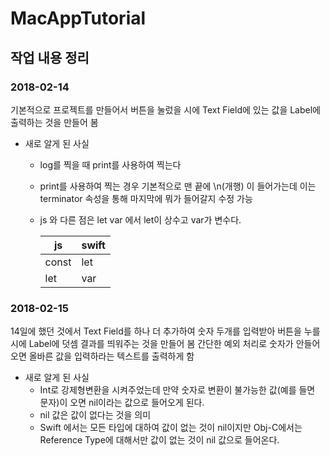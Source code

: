 # MacAppTutorial

## 작업 내용 정리
### 2018-02-14
기본적으로 프로젝트를 만들어서 버튼을 눌렀을 시에 Text Field에 있는 값을 Label에 출력하는 것을 만들어 봄
- 새로 알게 된 사실
  - log를 찍을 때 print를 사용하여 찍는다
  - print를 사용하여 찍는 경우 기본적으로 맨 끝에 \n(개행) 이 들어가는데 이는 terminator 속성을 통해 마지막에 뭐가 들어갈지 수정 가능
  - js 와 다른 점은 let var 에서 let이 상수고 var가 변수다.
  
    | js | swift |
    |--- |  ---  |
    | const   | let  |
    | let     |  var |

### 2018-02-15
14일에 했던 것에서 Text Field를 하나 더 추가하여 숫자 두개를 입력받아 버튼을 누를 시에 Label에 덧셈 결과를 띄워주는 것을 만들어 봄
간단한 예외 처리로 숫자가 안들어오면 올바른 값을 입력하라는 텍스트를 출력하게 함
- 새로 알게 된 사실
  - Int로 강제형변환을 시켜주었는데 만약 숫자로 변환이 불가능한 값(예를 들면 문자)이 오면 nil이라는 값으로 들어오게 된다.
  - nil 값은 값이 없다는 것을 의미
  - Swift 에서는 모든 타입에 대하여 값이 없는 것이 nil이지만 Obj-C에서는 Reference Type에 대해서만 값이 없는 것이 nil 값으로 들어온다.

